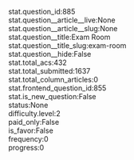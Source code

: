 stat.question_id:885  
stat.question__article__live:None  
stat.question__article__slug:None  
stat.question__title:Exam Room  
stat.question__title_slug:exam-room  
stat.question__hide:False  
stat.total_acs:432  
stat.total_submitted:1637  
stat.total_column_articles:0  
stat.frontend_question_id:855  
stat.is_new_question:False  
status:None  
difficulty.level:2  
paid_only:False  
is_favor:False  
frequency:0  
progress:0  
